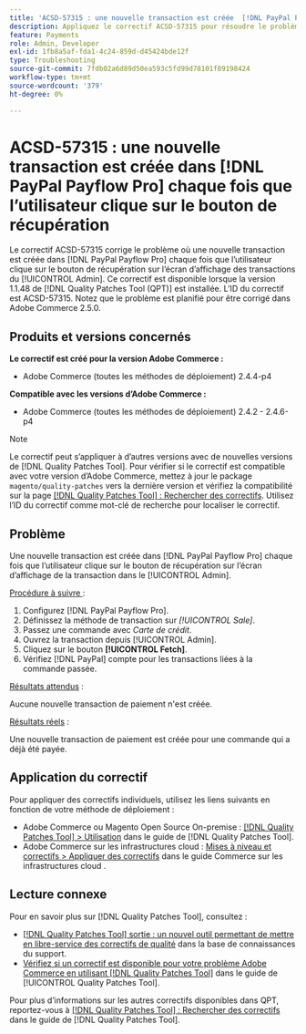 ```yaml
---
title: 'ACSD-57315 : une nouvelle transaction est créée  [!DNL PayPal Payflow Pro]  chaque fois que l’utilisateur clique sur le bouton de récupération'
description: Appliquez le correctif ACSD-57315 pour résoudre le problème d’Adobe Commerce où une nouvelle transaction est créée  [!DNL PayPal Payflow Pro]  chaque fois que l’utilisateur clique sur le bouton de récupération sur l’écran d’affichage des transactions du [!UICONTROL Admin].
feature: Payments
role: Admin, Developer
exl-id: 1fb8a5af-fda1-4c24-859d-d45424bde12f
type: Troubleshooting
source-git-commit: 7fdb02a6d89d50ea593c5fd99d78101f89198424
workflow-type: tm+mt
source-wordcount: '379'
ht-degree: 0%

---
```


# ACSD-57315 : une nouvelle transaction est créée dans [!DNL PayPal Payflow Pro] chaque fois que l’utilisateur clique sur le bouton de récupération

Le correctif ACSD-57315 corrige le problème où une nouvelle transaction est créée dans [!DNL PayPal Payflow Pro] chaque fois que l’utilisateur clique sur le bouton de récupération sur l’écran d’affichage des transactions du [!UICONTROL Admin]. Ce correctif est disponible lorsque la version 1.1.48 de [!DNL Quality Patches Tool (QPT)] est installée. L’ID du correctif est ACSD-57315. Notez que le problème est planifié pour être corrigé dans Adobe Commerce 2.5.0.

## Produits et versions concernés

**Le correctif est créé pour la version Adobe Commerce :**

* Adobe Commerce (toutes les méthodes de déploiement) 2.4.4-p4

**Compatible avec les versions d’Adobe Commerce :**

* Adobe Commerce (toutes les méthodes de déploiement) 2.4.2 - 2.4.6-p4

>[!NOTE]
>
>Le correctif peut s’appliquer à d’autres versions avec de nouvelles versions de [!DNL Quality Patches Tool]. Pour vérifier si le correctif est compatible avec votre version d’Adobe Commerce, mettez à jour le package `magento/quality-patches` vers la dernière version et vérifiez la compatibilité sur la page [[!DNL Quality Patches Tool] : Rechercher des correctifs](https://experienceleague.adobe.com/tools/commerce-quality-patches/index.html?lang=fr). Utilisez l’ID du correctif comme mot-clé de recherche pour localiser le correctif.

## Problème

Une nouvelle transaction est créée dans [!DNL PayPal Payflow Pro] chaque fois que l’utilisateur clique sur le bouton de récupération sur l’écran d’affichage de la transaction dans le [!UICONTROL Admin].

<u>Procédure à suivre </u> :

1. Configurez [!DNL PayPal Payflow Pro].
1. Définissez la méthode de transaction sur *[!UICONTROL Sale]*.
1. Passez une commande avec *Carte de crédit*.
1. Ouvrez la transaction depuis [!UICONTROL Admin].
1. Cliquez sur le bouton **[!UICONTROL Fetch]**.
1. Vérifiez [!DNL PayPal] compte pour les transactions liées à la commande passée.

<u>Résultats attendus</u> :

Aucune nouvelle transaction de paiement n&#39;est créée.

<u>Résultats réels</u> :

Une nouvelle transaction de paiement est créée pour une commande qui a déjà été payée.

## Application du correctif

Pour appliquer des correctifs individuels, utilisez les liens suivants en fonction de votre méthode de déploiement :

* Adobe Commerce ou Magento Open Source On-premise : [[!DNL Quality Patches Tool] > Utilisation](/help/tools/quality-patches-tool/usage.md) dans le guide de [!DNL Quality Patches Tool].
* Adobe Commerce sur les infrastructures cloud : [Mises à niveau et correctifs > Appliquer des correctifs](https://experienceleague.adobe.com/docs/commerce-cloud-service/user-guide/develop/upgrade/apply-patches.html?lang=fr) dans le guide Commerce sur les infrastructures cloud .

## Lecture connexe

Pour en savoir plus sur [!DNL Quality Patches Tool], consultez :

* [[!DNL Quality Patches Tool] sortie : un nouvel outil permettant de mettre en libre-service des correctifs de qualité](https://experienceleague.adobe.com/fr/docs/commerce-operations/tools/quality-patches-tool/quality-patches-tool-to-self-serve-quality-patches) dans la base de connaissances du support.
* [Vérifiez si un correctif est disponible pour votre problème Adobe Commerce en utilisant [!DNL Quality Patches Tool]](/help/tools/quality-patches-tool/patches-available-in-qpt/check-patch-for-magento-issue-with-magento-quality-patches.md) dans le guide de [!UICONTROL Quality Patches Tool].


Pour plus d’informations sur les autres correctifs disponibles dans QPT, reportez-vous à [[!DNL Quality Patches Tool] : Rechercher des correctifs](https://experienceleague.adobe.com/tools/commerce-quality-patches/index.html?lang=fr) dans le guide de [!DNL Quality Patches Tool].
